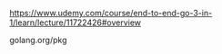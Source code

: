
https://www.udemy.com/course/end-to-end-go-3-in-1/learn/lecture/11722426#overview

golang.org/pkg


